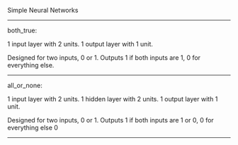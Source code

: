 Simple Neural Networks


-------------------------------------------------------------

both_true:

1 input layer with 2 units.
1 output layer with 1 unit.

Designed for two inputs, 0 or 1.
Outputs 1 if both inputs are 1, 0 for everything else.

-------------------------------------------------------------

all_or_none:

1 input layer with 2 units.
1 hidden layer with 2 units.
1 output layer with 1 unit.

Designed for two inputs, 0 or 1.
Outputs 1 if both inputs are 1 or 0, 0 for everything else 0

-------------------------------------------------------------
